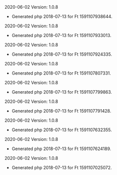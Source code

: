 2020-06-02 Version: 1.0.8
- Generated php 2018-07-13 for Ft 1591107938644.

2020-06-02 Version: 1.0.8
- Generated php 2018-07-13 for Ft 1591107933013.

2020-06-02 Version: 1.0.8
- Generated php 2018-07-13 for Ft 1591107924335.

2020-06-02 Version: 1.0.8
- Generated php 2018-07-13 for Ft 1591107807331.

2020-06-02 Version: 1.0.8
- Generated php 2018-07-13 for Ft 1591107799863.

2020-06-02 Version: 1.0.8
- Generated php 2018-07-13 for Ft 1591107791428.

2020-06-02 Version: 1.0.8
- Generated php 2018-07-13 for Ft 1591107632355.

2020-06-02 Version: 1.0.8
- Generated php 2018-07-13 for Ft 1591107624189.

2020-06-02 Version: 1.0.8
- Generated php 2018-07-13 for Ft 1591107025072.

